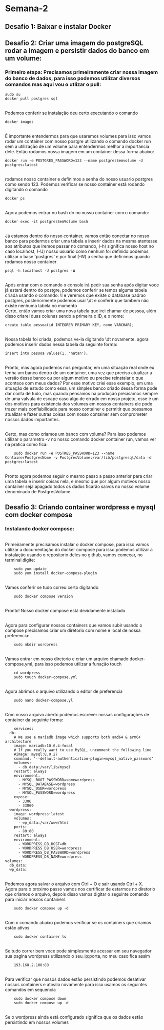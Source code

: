 # Semana-2
## Desafio 1: Baixar e instalar Docker

## Desafio 2: Criar uma imagem do postgreSQL rodar a imagem e persistir dados do banco em um volume:
### Primeiro etapa: Precisamos primeiramente criar nossa imagem do banco de dados, para isso podemos utilizar diversos comandos mas aqui vou o utlizar o pull:

    sudo su
    docker pull postgres sql
<br>Podemos conferir se instalação deu certo executando o comando

    docker images
<br> É importante entendermos para que usaremos volumes para isso vamos rodar um container com nosso postgre utilizando o comando docker run sem a utilização de um volume para entendermos melhor a importancia dele. Então rodamos nossa imagem em um container dessa forma abaixo: 

  
    docker run -e POSTGRES_PASSWORD=123 --name postgresSemvolume -d postgres:latest

<br> rodamos nosso container e definimos a senha do nosso usuario postgres como sendo 123. Podemos verificar se nosso container está rodando digitando o comando
    
    docker ps
<br> Agora podemos entrar no bash do no nosso container com o comando:

    docker exec -it postgresSemVolume bash
<br> Já estamos dentro do nosso container, vamos então conectar no nosso banco para podermos criar uma tabela e inserir dados na mesma atentesse aos atributos que iremos passar no comando, (-h) significa nosso host no caso localhost, (-U) nosso usuario como nenhum foi definido podemos utilizar o base 'postgres' e por final (-W) a senha que definimos quando rodamos nosso container

    psql -h localhost -U postgres -W
<br> Após entrar com o comando o console irá pedir sua senha após digitar voce já estará dentro do postgre, podemos conferir se temos alguma tabela criada usando o comando:
\l e veremos que existe o database padrao postgres, posteriormente podemos usar \dt e conferir que tambem não existe nenhuma tabela no momento
<br>Certo, então vamos criar uma nova tabela que irei chamar de pessoa, além disso criarei duas colunas sendo a primeira o ID, e o nome: 

    create table pessoa(id INTEGRER PRIMARY KEY, nome VARCHAR);
<br> Nossa tabela foi criada, podemos ve-la digitando \dt novamente, agora podemos inserir dados nessa tabela da seguinte forma:

    
    insert into pessoa values(1, 'natan');
<br> Pronto, mas agora podemos nos perguntar, em uma situação real onde eu tenha um banco dentro de um container, uma vez que preciso atualizar a versão desse banco ou por algum motivo eu precise reinstalar o que acontece com meus dados? Por esse motivo criei esse exemplo, em uma situação de estudo como essa, um simples banco criado dessa forma pode dar conta de tudo, mas quando pensamos na produção precisamos sempre de uma valvula de escape caso algo de errado em nosso projeto, esse é um dos motivos para existencia dos volumes em nossos containers ele pode trazer mais confiabilidade para nosso container e permitir que possamos atualizar e fazer outras coisas com nosso container sem comprometer nossos dados importantes.

<br> Certo, mas como criamos um banco com volume? Para isso podemos utilizar o parametro -v no nosso comando docker container run, vamos ver na pratica como fica:

        sudo docker run -e POSTRES_PASSWORD=123 --name ContainerPostgresNome -v PostgresVolume:/var/lib/postgresql/data -d postgres:latest

<br> Pronto agora podemos seguir o mesmo passo a passo anterior para criar uma tabela e inserir coisas nela, e mesmo que por algum motivos nosso container seja apagado todos os dados ficarão salvos no nosso volume denominado de PostgresVolume.

## Desafio 3: Criando container wordpress e mysql com docker compose 
### Instalando docker compose: 
<br> Primeiramente precisamos instalar o docker compose, para isso vamos utilizar a documentação do docker compose para isso podemos utilizar a instalação usando o repositorio deles no github, vamos começar, no terminal digite:

        sudo yum update
        sudo yum install docker-compose-plugin
<br> Vamos conferir se tudo correu certo digitando: 

        sudo docker compose version

<br> Pronto! Nosso docker compose está devidamente instalado

<br> Agora para configurar nossos containers que vamos subir usando o compose precisamos criar um diretorio com nome e local de nossa preferencia:

        sudo mkdir wordpress
<br> Vamos entrar em nosso diretorio e criar um arquivo chamado docker-compose.yml, para isso podemos utilizar a funação touch

        cd wordpress
        sudo touch docker-compose.yml
<br> Agora abrimos o arquivo utilizando o editor de preferencia

        sudo nano docker-compose.yl
<br> Com nosso arquivo aberto podemos escrever nossas configurações de container da seguinte forma:

        services:
      db:
        # We use a mariadb image which supports both amd64 & arm64 architecture
        image: mariadb:10.6.4-focal
        # If you really want to use MySQL, uncomment the following line
        #image: mysql:8.0.27
        command: '--default-authentication-plugin=mysql_native_password'
        volumes:
          - db_data:/var/lib/mysql
        restart: always
        environment:
          - MYSQL_ROOT_PASSWORD=somewordpress
          - MYSQL_DATABASE=wordpress
          - MYSQL_USER=wordpress
          - MYSQL_PASSWORD=wordpress
        expose:
          - 3306
          - 33060
      wordpress:
        image: wordpress:latest
        volumes:
          - wp_data:/var/www/html
        ports:
          - 80:80
        restart: always
        environment:
          - WORDPRESS_DB_HOST=db
          - WORDPRESS_DB_USER=wordpress
          - WORDPRESS_DB_PASSWORD=wordpress
          - WORDPRESS_DB_NAME=wordpress
    volumes:
      db_data:
      wp_data:
<br> Podemos agora salvar o arquivo com Ctrl + O e sair usando Ctrl + X.
<br> Agora para o proximo passo vamos nos certificar de estarmos no diretorio que criamos o arquivo, depois disso vamos digitar o seguinte comando para iniciar nossos containers

        sudo docker compose up -d

<br> Com o comando abaixo podemos verificar se os containers que criamos  estão ativos

        sudo docker container ls

<br> Se tudo correr bem voce pode simplesmente acessar em seu navegador sua pagina wordpress utilizando o seu_ip:porta, no meu caso fica assim

        193.168.2.108:80 
<br> Para verificar que nossos dados estão persistindo podemos desativar nossos containers e ativalo novamente para isso usamos os seguintes comandos em sequencia

        sudo docker compose down
        sudo docker compose up -d
<br> Se o wordpress ainda está configurado significa que os dados estão persistindo em nossos volumes

        
